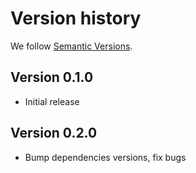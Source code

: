 # Version history

We follow [Semantic Versions](https://semver.org/).


## Version 0.1.0

- Initial release

## Version 0.2.0

- Bump dependencies versions, fix bugs
